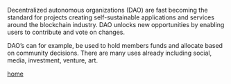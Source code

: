 Decentralized autonomous organizations (DAO) are fast becoming the standard for projects creating self-sustainable applications and services around the blockchain industry. DAO unlocks new opportunities by enabling users to contribute and vote on changes.

DAO’s can for example, be used to hold members funds and allocate based on community decisions. There are many uses already including social, media, investment, venture, art.

[home](home.md)